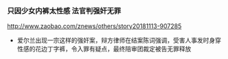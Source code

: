 ### 只因少女内裤太性感 法官判强奸无罪
http://www.zaobao.com/znews/others/story20181113-907285
- 爱尔兰出现一宗这样的强奸案，辩方律师在结案陈词强调，受害人事发时身穿性感的花边丁字裤，令入罪有疑点，最终陪审团裁定被告无罪释放